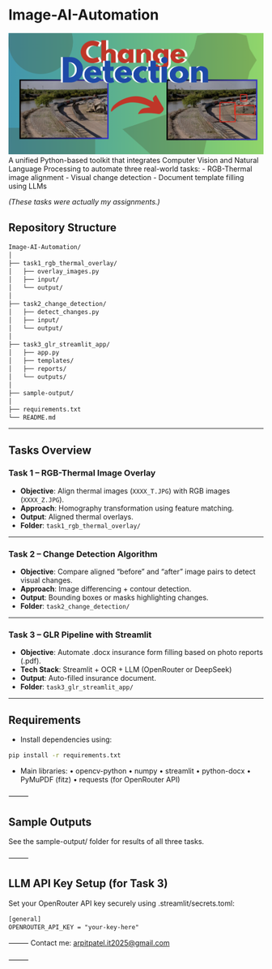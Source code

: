 # **Image-AI-Automation**
  <div align="center">
     <img src="task.png" alt="One of the task" width="850"/>
  </div>
A unified Python-based toolkit that integrates Computer Vision and Natural Language Processing to automate three real-world tasks: 
- RGB-Thermal image alignment
- Visual change detection
- Document template filling using LLMs

*(These tasks were actually my assignments.)*

## **Repository Structure**
```
Image-AI-Automation/
│
├── task1_rgb_thermal_overlay/
│   ├── overlay_images.py
│   ├── input/
│   └── output/
│
├── task2_change_detection/
│   ├── detect_changes.py
│   ├── input/
│   └── output/
│
├── task3_glr_streamlit_app/
│   ├── app.py
│   ├── templates/
│   ├── reports/
│   └── outputs/
│
├── sample-output/
│
├── requirements.txt
└── README.md
```
---

## **Tasks Overview**

### **Task 1 – RGB-Thermal Image Overlay**

- **Objective**: Align thermal images (`XXXX_T.JPG`) with RGB images (`XXXX_Z.JPG`).
- **Approach**: Homography transformation using feature matching.
- **Output**: Aligned thermal overlays.
- **Folder**: `task1_rgb_thermal_overlay/`

---

### **Task 2 – Change Detection Algorithm**

- **Objective**: Compare aligned “before” and “after” image pairs to detect visual changes.
- **Approach**: Image differencing + contour detection.
- **Output**: Bounding boxes or masks highlighting changes.
- **Folder**: `task2_change_detection/`

---

### **Task 3 – GLR Pipeline with Streamlit**

- **Objective**: Automate .docx insurance form filling based on photo reports (.pdf).
- **Tech Stack**: Streamlit + OCR + LLM (OpenRouter or DeepSeek)
- **Output**: Auto-filled insurance document.
- **Folder**: `task3_glr_streamlit_app/`

---

## **Requirements**
- Install dependencies using:

```bash
pip install -r requirements.txt
```
- Main libraries:
	•	opencv-python
	•	numpy
	•	streamlit
	•	python-docx
	•	PyMuPDF (fitz)
	•	requests (for OpenRouter API)

⸻

## **Sample Outputs**

See the sample-output/ folder for results of all three tasks.

⸻

## **LLM API Key Setup (for Task 3)**

Set your OpenRouter API key securely using .streamlit/secrets.toml:
```
[general]
OPENROUTER_API_KEY = "your-key-here"
```

⸻
Contact me: arpitpatel.it2025@gmail.com

⸻
